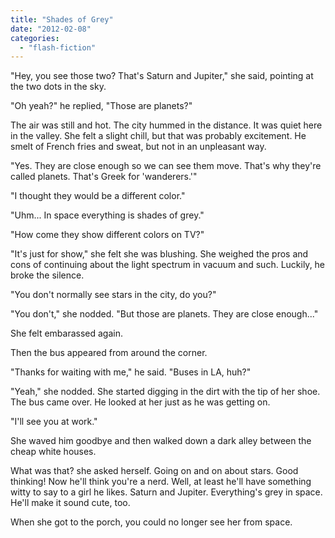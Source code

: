 ```yaml
---
title: "Shades of Grey"
date: "2012-02-08"
categories: 
  - "flash-fiction"
---
```


"Hey, you see those two? That's Saturn and Jupiter," she said, pointing at the two dots in the sky.

"Oh yeah?" he replied, "Those are planets?"

The air was still and hot. The city hummed in the distance. It was quiet here in the valley. She felt a slight chill, but that was probably excitement. He smelt of French fries and sweat, but not in an unpleasant way.

"Yes. They are close enough so we can see them move. That's why they're called planets. That's Greek for 'wanderers.'"

"I thought they would be a different color."

"Uhm... In space everything is shades of grey."

"How come they show different colors on TV?"

"It's just for show," she felt she was blushing. She weighed the pros and cons of continuing about the light spectrum in vacuum and such. Luckily, he broke the silence.

"You don't normally see stars in the city, do you?"

"You don't," she nodded. "But those are planets. They are close enough..."

She felt embarassed again.

Then the bus appeared from around the corner.

"Thanks for waiting with me," he said. "Buses in LA, huh?"

"Yeah," she nodded. She started digging in the dirt with the tip of her shoe. The bus came over. He looked at her just as he was getting on.

"I'll see you at work."

She waved him goodbye and then walked down a dark alley between the cheap white houses.

What was that? she asked herself. Going on and on about stars. Good thinking! Now he'll think you're a nerd. Well, at least he'll have something witty to say to a girl he likes. Saturn and Jupiter. Everything's grey in space. He'll make it sound cute, too.

When she got to the porch, you could no longer see her from space.
